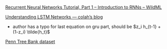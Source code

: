 [Recurrent Neural Networks Tutorial, Part 1 – Introduction to RNNs – WildML](http://www.wildml.com/2015/09/recurrent-neural-networks-tutorial-part-1-introduction-to-rnns/)

[Understanding LSTM Networks — colah’s blog](http://colah.github.io/posts/2015-08-Understanding-LSTMs/)

  * author has a typo for last equation on gru part, should be $z_i h_{t-1} + (1-z_i) \tilde{h_t}$

[Penn Tree Bank dataset](https://github.com/pytorch/examples/tree/master/word_language_model/data/penn)
